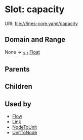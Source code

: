 
# Slot: capacity



URI: [file:///ines-core.yaml/capacity](file:///ines-core.yaml/capacity)


## Domain and Range

None &#8594;  <sub>0..1</sub> [Float](types/Float.md)

## Parents


## Children


## Used by

 * [Flow](Flow.md)
 * [Link](Link.md)
 * [NodeToUnit](NodeToUnit.md)
 * [UnitToNode](UnitToNode.md)
